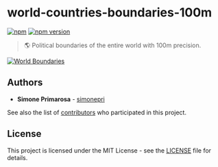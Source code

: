 # world-countries-boundaries-100m
[![npm](https://img.shields.io/npm/dm/world-countries-boundaries-100m.svg)](https://www.npmjs.com/package/world-countries-boundaries-100m) [![npm version](https://img.shields.io/npm/v/world-countries-boundaries-100m.svg)](https://www.npmjs.com/package/world-countries-boundaries-100m)
> 🌎 Political boundaries of the entire world with 100m precision.

[![World Boundaries](https://user-images.githubusercontent.com/3505087/30029694-87f7f35a-918a-11e7-9eb1-12ac1ce1d76b.png)](http://geojson.io/#data=data:text/x-url,https://raw.githubusercontent.com/busrapidohq/world-countries-boundaries/master/geojson/100m/world.geo.json)

## Authors
* **Simone Primarosa** - [simonepri](https://github.com/simonepri)

See also the list of [contributors](https://github.com/busrapidohq/world-countries-boundaries/contributors) who participated in this project.

## License
This project is licensed under the MIT License - see the [LICENSE](LICENSE) file for details.
